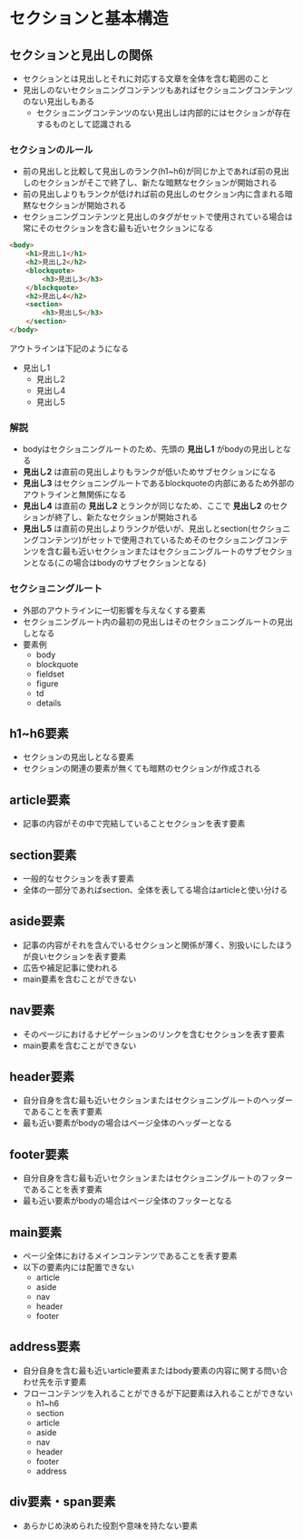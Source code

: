 # セクションと基本構造

## セクションと見出しの関係

- セクションとは見出しとそれに対応する文章を全体を含む範囲のこと
- 見出しのないセクショニングコンテンツもあればセクショニングコンテンツのない見出しもある
    - セクショニングコンテンツのない見出しは内部的にはセクションが存在するものとして認識される


### セクションのルール

- 前の見出しと比較して見出しのランク(h1~h6)が同じか上であれば前の見出しのセクションがそこで終了し、新たな暗黙なセクションが開始される
- 前の見出しよりもランクが低ければ前の見出しのセクション内に含まれる暗黙なセクションが開始される
- セクショニングコンテンツと見出しのタグがセットで使用されている場合は常にそのセクションを含む最も近いセクションになる

```html
<body>
    <h1>見出し1</h1> 
    <h2>見出し2</h2>
    <blockquote>
        <h3>見出し3</h3>
    </blockquote>
    <h2>見出し4</h2>
    <section>
        <h3>見出し5</h3>
    </section>
</body>
```

アウトラインは下記のようになる

- 見出し1
    - 見出し2
    - 見出し4
    - 見出し5

### 解説

- bodyはセクショニングルートのため、先頭の **見出し1** がbodyの見出しとなる
- **見出し2** は直前の見出しよりもランクが低いためサブセクションになる
- **見出し3** はセクショニングルートであるblockquoteの内部にあるため外部のアウトラインと無関係になる
- **見出し4** は直前の **見出し2** とランクが同じなため、ここで **見出し2** のセクションが終了し、新たなセクションが開始される
- **見出し5** は直前の見出しよりランクが低いが、見出しとsection(セクショニングコンテンツ)がセットで使用されているためそのセクショニングコンテンツを含む最も近いセクションまたはセクショニングルートのサブセクションとなる(この場合はbodyのサブセクションとなる)

### セクショニングルート

- 外部のアウトラインに一切影響を与えなくする要素
- セクショニングルート内の最初の見出しはそのセクショニングルートの見出しとなる
- 要素例
    - body
    - blockquote
    - fieldset
    - figure
    - td
    - details

## h1~h6要素

- セクションの見出しとなる要素
- セクションの関連の要素が無くても暗黙のセクションが作成される

## article要素

- 記事の内容がその中で完結していることセクションを表す要素

## section要素

- 一般的なセクションを表す要素
- 全体の一部分であればsection、全体を表してる場合はarticleと使い分ける

## aside要素

- 記事の内容がそれを含んでいるセクションと関係が薄く、別扱いにしたほうが良いセクションを表す要素
- 広告や補足記事に使われる
- main要素を含むことができない

## nav要素

- そのページにおけるナビゲーションのリンクを含むセクションを表す要素
- main要素を含むことができない

## header要素

- 自分自身を含む最も近いセクションまたはセクショニングルートのヘッダーであることを表す要素
- 最も近い要素がbodyの場合はページ全体のヘッダーとなる

## footer要素

- 自分自身を含む最も近いセクションまたはセクショニングルートのフッターであることを表す要素
- 最も近い要素がbodyの場合はページ全体のフッターとなる

## main要素

- ページ全体におけるメインコンテンツであることを表す要素
- 以下の要素内には配置できない
    - article
    - aside
    - nav
    - header
    - footer

## address要素

- 自分自身を含む最も近いarticle要素またはbody要素の内容に関する問い合わせ先を示す要素
- フローコンテンツを入れることができるが下記要素は入れることができない
    - h1~h6
    - section
    - article
    - aside
    - nav
    - header
    - footer
    - address

## div要素・span要素

- あらかじめ決められた役割や意味を持たない要素
